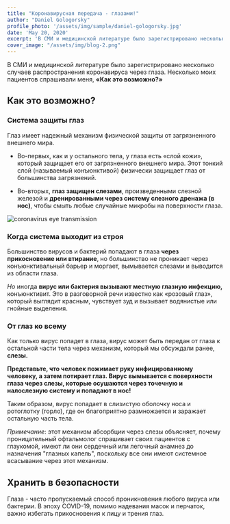```yaml
---
title: "Коронавирусная передача - глазами!"
author: "Daniel Gologorsky"
profile_photo: '/assets/img/sample/daniel-gologorsky.jpg'
date: 'May 20, 2020'
excerpt: 'В СМИ и медицинской литературе было зарегистрировано несколько случаев распространения коронавируса через глаза. Несколько моих пациентов спрашивали меня'
cover_image: "/assets/img/blog-2.png"
---
```


В СМИ и медицинской литературе было зарегистрировано несколько случаев распространения коронавируса через глаза. Несколько моих пациентов спрашивали меня, **«Как это возможно?»**

## Как это возможно?

### Система защиты глаз

Глаз имеет надежный механизм физической защиты от загрязненного внешнего мира.

- Во-первых, как и у остального тела, у глаза есть «слой кожи», который защищает его от загрязненного внешнего мира. Этот тонкий слой (называемый конъюнктивой) физически защищает глаз от большинства загрязнений.

- Во-вторых, **глаз защищен слезами**, произведенными слезной железой и **дренированными через систему слезного дренажа (в нос)**, чтобы смыть любые случайные микробы на поверхности глаза.

![coronavirus eye transmission](/assets/img/coronavirus-eye-transmission.jpg)

### Когда система выходит из строя

Большинство вирусов и бактерий попадают в глаза **через прикосновение или втирание**, но большинство не проникает через конъюнктивальный барьер и моргает, вымывается слезами и выводится из области глаза.

*Но* иногда **вирус или бактерия вызывают местную глазную инфекцию,** конъюнктивит. Это в разговорной речи известно как «розовый глаз», который выглядит красным, чувствует зуд и вызывает водянистые или гнойные выделения.

### От глаз ко всему
Как только вирус попадет в глаза, вирус может быть передан от глаза к остальной части тела через механизм, который мы обсуждали ранее, **слезы.**

**Представьте, что человек пожимает руку инфицированному человеку, а затем потирает глаз. Вирус вымывается с поверхности глаза через слезы, которые осушаются через точечную и налослезную систему и попадают в нос!**

Таким образом, вирус попадает в слизистую оболочку носа и ротоглотку (горло), где он благоприятно размножается и заражает остальную часть тела.

*Примечание*: этот механизм абсорбции через слезы объясняет, почему проницательный офтальмолог спрашивает своих пациентов с глаукомой, имеют ли они сердечный или легочный анамнез до назначения "глазных капель", поскольку все они имеют системное всасывание через этот механизм.

## Хранить в безопасности
Глаза - часто пропускаемый способ проникновения любого вируса или бактерии. В эпоху COVID-19, помимо надевания масок и перчаток, важно избегать прикосновения к лицу и трения глаз.